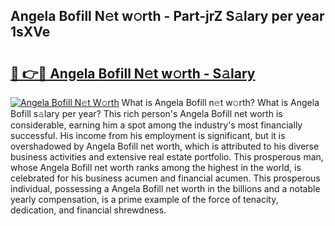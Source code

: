 ## Angela Bofill N𝚎t w𝚘rth - Part-jrZ S𝚊lary per year 1sXVe

# <h2><a href="http://gc1rq2z.nevu.top/?p=Angela+Bofill">🔗 👉🔴 Angela Bofill N𝚎t w𝚘rth - S𝚊lary</a></h2>

[![Angela Bofill N𝚎t W𝚘rth](https://i.imgur.com/Oavwk0R.jpeg)](http://gc1rq2z.nevu.top/?p=Angela+Bofill)
What is Angela Bofill n𝚎t w𝚘rth? What is Angela Bofill s𝚊lary per year?
This rich person's Angela Bofill net worth is considerable, earning him a spot among the industry's most financially successful. His income from his employment is significant, but it is overshadowed by Angela Bofill net worth, which is attributed to his diverse business activities and extensive real estate portfolio. This prosperous man, whose Angela Bofill net worth ranks among the highest in the world, is celebrated for his business acumen and financial acumen. This prosperous individual, possessing a Angela Bofill net worth in the billions and a notable yearly compensation, is a prime example of the force of tenacity, dedication, and financial shrewdness.
